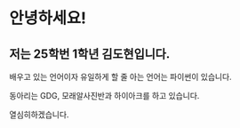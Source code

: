 안녕하세요!
===================
저는 25학번 1학년 김도현입니다.
-------------------

배우고 있는 언어이자 유일하게 할 줄 아는 언어는 파이썬이 있습니다.

동아리는 GDG, 모래알사진반과 하이아크를 하고 있습니다.

열심히하겠습니다.
